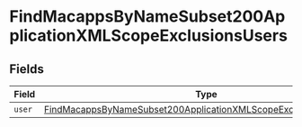 # FindMacappsByNameSubset200ApplicationXMLScopeExclusionsUsers


## Fields

| Field                                                                                                                                                           | Type                                                                                                                                                            | Required                                                                                                                                                        | Description                                                                                                                                                     |
| --------------------------------------------------------------------------------------------------------------------------------------------------------------- | --------------------------------------------------------------------------------------------------------------------------------------------------------------- | --------------------------------------------------------------------------------------------------------------------------------------------------------------- | --------------------------------------------------------------------------------------------------------------------------------------------------------------- |
| `user`                                                                                                                                                          | [FindMacappsByNameSubset200ApplicationXMLScopeExclusionsUsersUser](../../models/operations/findmacappsbynamesubset200applicationxmlscopeexclusionsusersuser.md) | :heavy_minus_sign:                                                                                                                                              | N/A                                                                                                                                                             |